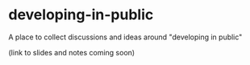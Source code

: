 developing-in-public
====================

A place to collect discussions and ideas around "developing in public"

(link to slides and notes coming soon)

